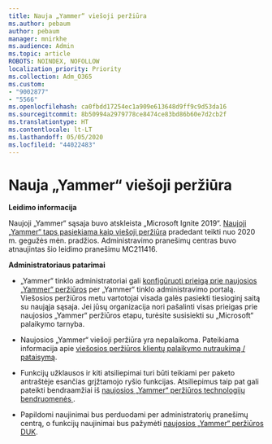 ```yaml
---
title: Nauja „Yammer“ viešoji peržiūra
ms.author: pebaum
author: pebaum
manager: mnirkhe
ms.audience: Admin
ms.topic: article
ROBOTS: NOINDEX, NOFOLLOW
localization_priority: Priority
ms.collection: Adm_O365
ms.custom:
- "9002877"
- "5566"
ms.openlocfilehash: ca0fbdd17254ec1a909e613648d9ff9c9d53da16
ms.sourcegitcommit: 8b50994a2979778ce8474ce83bd86b60e7d2cb2f
ms.translationtype: HT
ms.contentlocale: lt-LT
ms.lasthandoff: 05/05/2020
ms.locfileid: "44022483"
---
```

# <a name="new-yammer-public-preview"></a>Nauja „Yammer“ viešoji peržiūra

**Leidimo informacija**

Naujoji „Yammer“ sąsaja buvo atskleista „Microsoft Ignite 2019“. [Naujoji „Yammer“ taps pasiekiama kaip viešoji peržiūra](https://docs.microsoft.com/yammer/get-started-with-yammer/newyammer-faq) pradedant teikti nuo 2020 m. gegužės mėn. pradžios. Administravimo pranešimų centras buvo atnaujintas šio leidimo pranešimu MC211416.

**Administratoriaus patarimai**

- „Yammer“ tinklo administratoriai gali [konfigūruoti prieigą prie naujosios „Yammer“ peržiūros](https://docs.microsoft.com/yammer/get-started-with-yammer/administrative-settings-opt-in-newyammer) per „Yammer“ tinklo administravimo portalą. Viešosios peržiūros metu vartotojai visada galės pasiekti tiesioginį saitą su naująja sąsaja. Jei jūsų organizacija nori pašalinti visas prieigas prie naujosios „Yammer“ peržiūros etapu, turėsite susisiekti su „Microsoft“ palaikymo tarnyba.

- Naujosios „Yammer“ viešoji peržiūra yra nepalaikoma. Pateikiama informacija apie [viešosios peržiūros klientų palaikymo nutraukimą / pataisymą](https://docs.microsoft.com/yammer/get-started-with-yammer/newyammer-faq#yammer-preview-customer-support).

- Funkcijų užklausos ir kiti atsiliepimai turi būti teikiami per paketo antraštėje esančias grįžtamojo ryšio funkcijas. Atsiliepimus taip pat gali pateikti bendraamžiai iš [ naujosios „Yammer“ peržiūros technologijų bendruomenės ](https://techcommunity.microsoft.com/t5/new-yammer-preview/bd-p/NewYammerPreview).

- Papildomi naujinimai bus perduodami per administratorių pranešimų centrą, o funkcijų naujinimai bus pažymėti [naujosios „Yammer“ peržiūros DUK](https://docs.microsoft.com/yammer/get-started-with-yammer/newyammer-faq).
